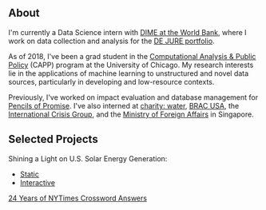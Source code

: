 ## About

I'm currently a Data Science intern with [DIME at the World Bank](https://www.worldbank.org/en/research/dime), where I work on data collection and analysis for the [DE JURE portfolio](http://pubdocs.worldbank.org/en/344481492116191011/DEJURE-One-Pager-2017-04-13.pdf).

As of 2018, I've been a grad student in the [Computational Analysis & Public Policy](https://capp.uchicago.edu/) (CAPP) program at the University of Chicago. My research interests lie in the applications of machine learning to unstructured and novel data sources, particularly in developing and low-resource contexts.

Previously, I've worked on impact evaluation and database management for [Pencils of Promise](https://pencilsofpromise.org/). I've also interned at [charity: water](https://www.charitywater.org/), [BRAC USA](https://www.bracusa.org/), the [International Crisis Group](https://www.crisisgroup.org/), and the [Ministry of Foreign Affairs](https://www.mfa.gov.sg/) in Singapore.

## Selected Projects

Shining a Light on U.S. Solar Energy Generation:
- [Static](https://jtanwk.github.io/us-solar/)
- [Interactive](https://jtanwk.github.io/us-solar-d3/)

[24 Years of NYTimes Crossword Answers](https://jtanwk.github.io/nytcrossword/)
